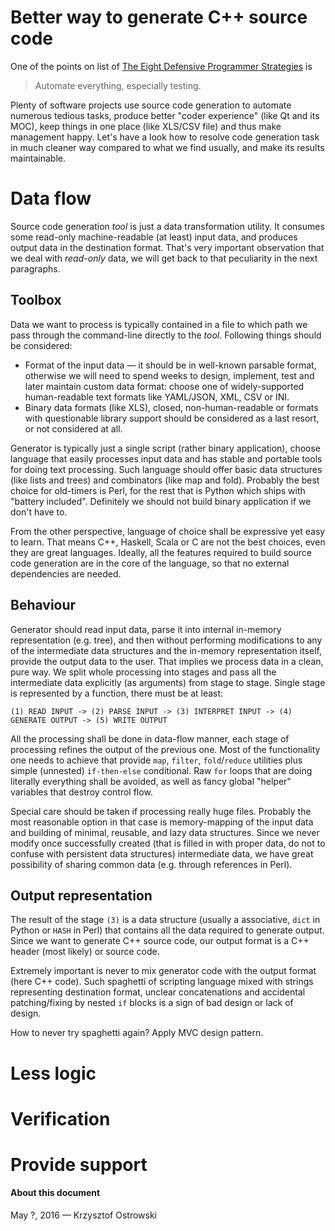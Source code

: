 
# Better way to generate C++ source code

One of the points on list of [The Eight Defensive Programmer Strategies](http://c.learncodethehardway.org/book/ex27.html "Learn C The Hard Way. Exercise 27: Creative And Defensive Programming") is

> Automate everything, especially testing.

Plenty of software projects use source code generation to automate numerous tedious tasks, produce better "coder experience" (like Qt and its MOC), keep things in one place (like XLS/CSV file) and thus make management happy. Let's have a look how to resolve code generation task in much cleaner way compared to what we find usually, and make its results maintainable.

# Data flow

Source code generation _tool_ is just a data transformation utility. It consumes some read-only machine-readable (at least) input data, and produces output data in the destination format. That's very important observation that we deal with _read-only_ data, we will get back to that peculiarity in the next paragraphs.

## Toolbox

Data we want to process is typically contained in a file to which path we pass through the command-line directly to the _tool_. Following things should be considered:

* Format of the input data &mdash; it should be in well-known parsable format, otherwise we will need to spend weeks to design, implement, test and later maintain custom data format: choose one of widely-supported human-readable text formats like YAML/JSON, XML, CSV or INI.
* Binary data formats (like XLS), closed, non-human-readable or formats with questionable library support should be considered as a last resort, or not considered at all.

Generator is typically just a single script (rather binary application), choose language that easily processes input data and has stable and portable tools for doing text processing. Such language should offer basic data structures (like lists and trees) and combinators (like map and fold). Probably the best choice for old-timers is Perl, for the rest that is Python which ships with "battery included". Definitely we should not build binary application if we don't have to.

From the other perspective, language of choice shall be expressive yet easy to learn. That means C++, Haskell, Scala or C are not the best choices, even they are great languages. Ideally, all the features required to build source code generation are in the core of the language, so that no external dependencies are needed.

## Behaviour

Generator should read input data, parse it into internal in-memory representation (e.g. tree), and then without performing modifications to any of the intermediate data structures and the in-memory representation itself, provide the output data to the user. That implies we process data in a clean, pure way. We split whole processing into stages and pass all the intermediate data explicitly (as arguments) from stage to stage. Single stage is represented by a function, there must be at least:

    (1) READ INPUT -> (2) PARSE INPUT -> (3) INTERPRET INPUT -> (4) GENERATE OUTPUT -> (5) WRITE OUTPUT

All the processing shall be done in data-flow manner, each stage of processing refines the output of the previous one. Most of the functionality one needs to achieve that provide `map`, `filter`, `fold`/`reduce` utilities plus simple (unnested) `if-then-else` conditional. Raw `for` loops that are doing literally everything shall be avoided, as well as fancy global "helper" variables that destroy control flow.

Special care should be taken if processing really huge files. Probably the most reasonable option in that case is memory-mapping of the input data and building of minimal, reusable, and lazy data structures. Since we never modify once successfully created (that is filled in with proper data, do not to confuse with persistent data structures) intermediate data, we have great possibility of sharing common data (e.g. through references in Perl).

## Output representation

The result of the stage `(3)` is a data structure (usually a associative, `dict` in Python or `HASH` in Perl) that contains all the data required to generate output. Since we want to generate C++ source code, our output format is a C++ header (most likely) or source code.

Extremely important is never to mix generator code with the output format (here C++ code). Such spaghetti of scripting language mixed with strings representing destination format, unclear concatenations and accidental patching/fixing by nested `if` blocks is a sign of bad design or lack of design.

How to never try spaghetti again? Apply MVC design pattern.

# Less logic

# Verification

# Provide support

#### About this document

May ?, 2016 &mdash; Krzysztof Ostrowski

